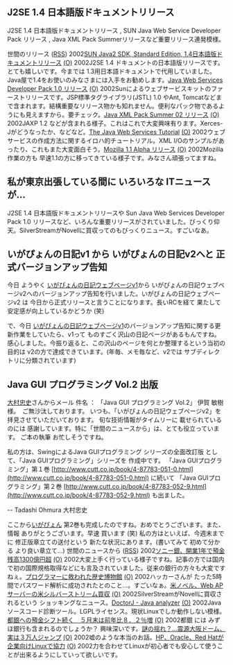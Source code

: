 ## J2SE 1.4 日本語版ドキュメントリリース

J2SE 1.4 日本語版ドキュメントリリース , SUN Java Web Service Developer Pack リリース , Java XML Pack Summerリリースなど重要リリース連発模様。




 


世間のリリース ([RSS](ig020612-release.xml)) 2002[SUN Java2 SDK, Standard Edition, 1.4日本語版ドキュメントリリース](http://java.sun.com/j2se/1.4/ja/download.html) [(O)](http://java.sun.com/j2se/1.4/ja/download.html) 2002J2SE 1.4 ドキュメントの日本語版リリースです。とても嬉しいです。今までは 1.3用日本語ドキュメントで代用していました。Java屋で1.4をお使いのみなさまには入手をお勧めします。[Java Web Services Developer Pack 1.0 リリース](http://java.sun.com/webservices/webservicespack.html) [(O)](http://java.sun.com/webservices/webservicespack.html) 2002Sunによるウェブサービスキットのファーストリリースです。JSP標準タグライブラリ(JSTL) 1.0 やAnt, Tomcatなどまで含まれます。結構重要なリリース物かも知れません。便利なパック物であるようにも見えますから。要チェック。[Java XML Pack Summer 02 リリース](http://java.sun.com/xml/) [(O)](http://java.sun.com/xml/) 2002JAXP 1.2 などが含まれる様子。これはこれで大変興味有ります。Xerces-Jがどうなったか、などなど。[The Java Web Services Tutorial](http://java.sun.com/webservices/docs/1.0/tutorial/index.html) [(O)](http://java.sun.com/webservices/docs/1.0/tutorial/index.html) 2002ウェブサービスの作成方法に関するイロハ的チュートリアル。XML I/Oのサンプルがあったり、これもまた大変面白そう。[Mozilla 1.1 Alpha リリース](http://www.mozilla.org/) [(O)](http://www.mozilla.org/) 2002Mozilla作業の方も 早速1.1の方に移ってきている様子です。みなさん頑張ってますね。

## 私が東京出張している間に いろいろな ITニュースが…


J2SE 1.4 日本語版ドキュメントリリースや Sun Java Web Services Developer
Pack 1.0 リリースなど、いろんな重要リリースがされていました。びっくり仰天。SilverStreamがNovellに買収ってのもびっくりニュース。すごいなあ。

## いがぴょんの日記v1 から いがぴょんの日記v2へと 正式バージョンアップ告知


今日 ようやく [いがぴょんの日記ウェブページv1](http://www.nttd-bb.com/solution/igapyon1/)から いがぴょんの日記ウェブページv2へのバージョンアップ告知を行いました。いがぴょんの日記ウェブページv2
は 今日から正式リリースと言うことになります。長いRCを経て 果たして安定感が向上しているかどうか
(笑)

で、今日 [いがぴょんの日記ウェブページv1](http://www.nttd-bb.com/solution/igapyon1/)のバージョンアップ告知に関する更新作業をしていたら、v1って ものすごく沢山の日記ページがあるもんですね。感心しました。今振り返ると、この沢山のページを何とか整理するという当初の目的は v2の方で達成できています。(年毎、メモ毎など、v2では サブディレクトリに分類されています)

## Java GUI プログラミング Vol.2 出版


[大村忠史](http://www.cutt.co.jp/book/4-87783-052-9.html)さんからメール
件名  ：  「Java GUI プログラミング Vol.2」
伊賀 敏樹 様。　ご無沙汰しております。
いつも、「いがぴょんの日記ウェブページv2」を 拝見させていただいております。
旬な技術情報がタイムリーに 載せられているのには 感謝しています。特に「世間のニュースから」は、とても役立っています。
ご本の執筆 お忙しそうですね。

私の方は、SwingによるJava GUIプログラミング シリーズの全面改訂版 として、「Java
GUIプログラミング」シリーズを 作成中です。
「Java GUIプログラミング」第１巻
  [http://www.cutt.co.jp/book/4-87783-051-0.html](http://www.cutt.co.jp/book/4-87783-051-0.html)
  に続いて
  「Java GUIプログラミング」第２巻
  [http://www.cutt.co.jp/book/4-87783-052-9.html](http://www.cutt.co.jp/book/4-87783-052-9.html)
  も出ました。


--
Tadashi Ohmura 大村忠史

ここから[いがぴょん](http://www.igapyon.jp/igapyon/diary/memo/memoigapyon.html)
第2巻も完成したのですね。おめでとうございます。また、情報 ありがとうございます。早速
買います (笑)
私の方はといえば、今週末までに 修正版章立ての送付という 新たな状況にあります。(書いてみて
初めて分かる より良い章立て…)
世間のニュースから ([RSS](ig020612-news.xml)) 2002[ソニー銀、開業1年で預金残高1300億円超](http://www.zdnet.co.jp/news/0206/11/njbt_12.html) [(O)](http://www.zdnet.co.jp/news/0206/11/njbt_12.html) 2002大変上手く行っている様子ですね。記事の方では国内で初の国際規格取得などにも言及されていました。従来の銀行の方々も大変ですねぇ。[プログラマーに救われた歴史博物館](http://www.zdnet.co.jp/news/0206/12/nebt_06.html) [(O)](http://www.zdnet.co.jp/news/0206/12/nebt_06.html) 2002ハッカーさんが たった5時間でパスワード解析に成功されたとのこと…。すごいなぁ。[米ノベル、Web APサーバーの米シルバーストリーム買収](http://biztech.nikkeibp.co.jp/wcs/show/leaf?CID=onair/biztech/ex01/190137) [(O)](http://biztech.nikkeibp.co.jp/wcs/show/leaf?CID=onair/biztech/ex01/190137) 2002SilverStreamがNovellに買収されるという ショッキングなニュース。[DoctorJ - Java analyzer](http://doctorj.sourceforge.net/) [(O)](http://doctorj.sourceforge.net/) 2002Javaソースコード診断ツール。LGPLライセンス。現状Linuxでしか動作しない模様。[都銀への預金シフト続く　５月末は前年比８．２％増](http://www.asahi.com/business/update/0608/006.html) [(O)](http://www.asahi.com/business/update/0608/006.html) 2002都銀 には みずほ銀行も含まれるのでしょうか？ 興味深いです。[謎の揺れ？…震源大阪ドーム、実は３万人ジャンプ](http://www.yomiuri.co.jp/04/20020607ic16.htm) [(O)](http://www.yomiuri.co.jp/04/20020607ic16.htm) 2002嘘のような本当のお話。[HP、Oracle、Red Hatが企業向けLinuxで協力](http://biztech.nikkeibp.co.jp/wcs/show/leaf?CID=onair/biztech/comp/189537) [(O)](http://biztech.nikkeibp.co.jp/wcs/show/leaf?CID=onair/biztech/comp/189537) 2002力を合わせてLinuxが初心者でも安心して使うことが出来るようにしていって欲しいです。